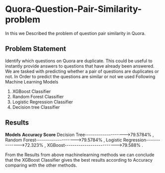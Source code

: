 # Quora-Question-Pair-Similarity-problem
In this we Described the problem of question pair similarity in Quora.
## Problem Statement
  Identify which questions on Quora are duplicate. This could be useful to instantly provide answers to questions that have already been answered. 
  We are tasked with predicting whether a pair of questions are duplicates or not.
In Order to predict the questions are similar or not we used Following Machine Learning Models 
  1. XGBoost Classifier
  2. Random Forest Classifier
  3. Logistic Regression Classifier
  4. Decision tree Classifier
## Results
                               
**Models**                         **Accuracy Score**
Decision Tree-------------------->79.5784% ,
Random Forest-------------------->79.5784% ,
Logistic Regression-------------->72.323% ,
XGBoost-------------------------->79.588% .

From the Results from above machinelearning methods we can conclude that the XGBoost Classifier gives the best results according to Accuracy comparing with the other methods.
